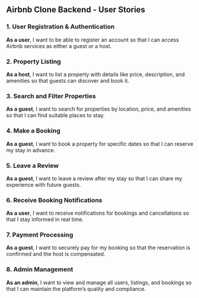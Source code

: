 ## Airbnb Clone Backend - User Stories


### 1. User Registration & Authentication

**As a user**, I want to be able to register an account so that I can access Airbnb services as either a guest or a host.

### 2. Property Listing

**As a host**, I want to list a property with details like price, description, and amenities so that guests can discover and book it.

### 3. Search and Filter Properties

**As a guest**, I want to search for properties by location, price, and amenities so that I can find suitable places to stay.

### 4. Make a Booking

**As a guest**, I want to book a property for specific dates so that I can reserve my stay in advance.

### 5. Leave a Review

**As a guest**, I want to leave a review after my stay so that I can share my experience with future guests.

### 6. Receive Booking Notifications

**As a user**, I want to receive notifications for bookings and cancellations so that I stay informed in real time.

### 7. Payment Processing

**As a guest**, I want to securely pay for my booking so that the reservation is confirmed and the host is compensated.

### 8. Admin Management

**As an admin**, I want to view and manage all users, listings, and bookings so that I can maintain the platform’s quality and compliance.

